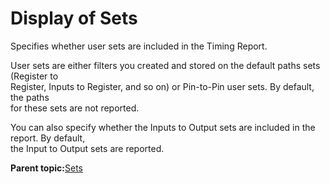# Display of Sets

Specifies whether user sets are included in the Timing Report.

User sets are either filters you created and stored on the default paths sets \(Register to<br /> Register, Inputs to Register, and so on\) or Pin-to-Pin user sets. By default, the paths<br /> for these sets are not reported.

You can also specify whether the Inputs to Output sets are included in the report. By default,<br /> the Input to Output sets are reported.

**Parent topic:**[Sets](GUID-4A46CCB9-E8C6-4C4C-A235-8773DD4517B1.md)


